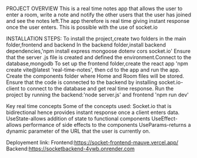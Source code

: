 PROJECT OVERVIEW
This is a real time notes app that allows the user to enter a room, write a note and notify the other users that the user has joined and see the notes left.The app therefore is real time giving instant response once the user enters. This is possible with the use of socket.io

INSTALLATION STEPS:
To install the project,create two folders in the main folder,frontend and backend
In the backend folder,install  backend  dependencies,'npm install express mongoose dotenv cors socket.io'
Ensure that the server .js file is created and defined the environment.Connect to the database,mongodb
To set up the frontend folder,create the react app 'npm create vite@latest 'real-time-notes', then cd to the app and run the app.
Create the components folder where  Home and Room files will be stored.
Ensure that the code is connected to the backend by installing socket.io-client to connect to the database and get real time response.
Run the project by running the backend:'node server.js' and frontend 'npm run dev'

Key real time concepts
Some of the concepts used:
Socket.io that is bidirectional hence provides instant response once a client enters data.
UseState-allows addition of state to functional components
UseEffect-allows performance of side effects to the components
UseParams-returns a dynamic parameter of the URL that the user is currently on.

Deployement link:
Frontend:https://socket-frontend-mauve.vercel.app/
Backend:https://socketbackend-4ywb.onrender.com